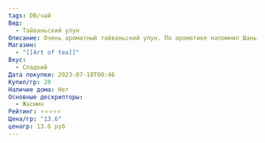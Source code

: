 ```yaml
---
tags: DB/чай
Вид:
  - Тайваньский улун
Описание: Очень ароматный тайваньский улун. По ароматике напомнил Шань Ли Си (во всяком случае каким я его помню). В тёплой пустой пиале аромат цветочно-жасминовый аромат. Настой маслянистый, послевкусие долгое, не терпкое, а приятное. Вкус насыщенный, но для меня в нём решает аромат. Для своей цены супер хорошо, можно будет взять еще.
Магазин:
  - "[[Art of tea]]"
Вкус:
  - Сладкий
Дата покупки: 2023-07-10T00:46
Купил/гр: 20
Наличие дома: Нет
Основные дескрипторы:
  - Жасмин
Рейтинг: ⭐️⭐️⭐️⭐️⭐️
Цена/гр: "13.6"
ценагр: 13.6 руб
---
```

